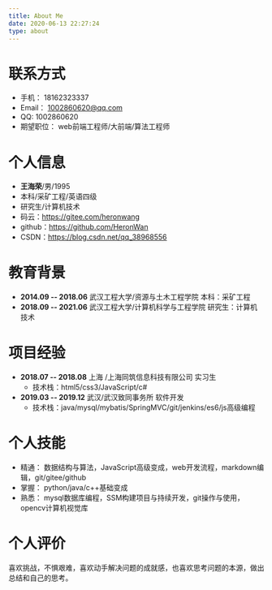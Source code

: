 ```yaml
---
title: About Me
date: 2020-06-13 22:27:24
type: about
---
```



# 联系方式

- 手机： 18162323337
- Email： 1002860620@qq.com
- QQ: 1002860620
- 期望职位： web前端工程师/大前端/算法工程师
  
# 个人信息

- **王海荣**/男/1995
- 本科/采矿工程/英语四级
- 研究生/计算机技术
- 码云：https://gitee.com/heronwang
- github：https://github.com/HeronWan
- CSDN：https://blog.csdn.net/qq_38968556


# 教育背景

- **2014.09 -- 2018.06**   武汉工程大学/资源与土木工程学院 本科：采矿工程
- **2018.09 -- 2021.06**   武汉工程大学/计算机科学与工程学院 研究生：计算机技术

# 项目经验

- **2018.07 -- 2018.08**   上海 /上海同筑信息科技有限公司 实习生
  - 技术栈：html5/css3/JavaScript/c#
- **2019.03 -- 2019.12**  武汉/武汉致同事务所  软件开发
  - 技术栈：java/mysql/mybatis/SpringMVC/git/jenkins/es6/js高级编程

# 个人技能

- 精通： 数据结构与算法，JavaScript高级变成，web开发流程，markdown编辑，git/gitee/github
- 掌握： python/java/c++基础变成
- 熟悉： mysql数据库编程，SSM构建项目与持续开发，git操作与使用，opencv计算机视觉库


# 个人评价

喜欢挑战，不惧艰难，喜欢动手解决问题的成就感，也喜欢思考问题的本源，做出总结和自己的思考。